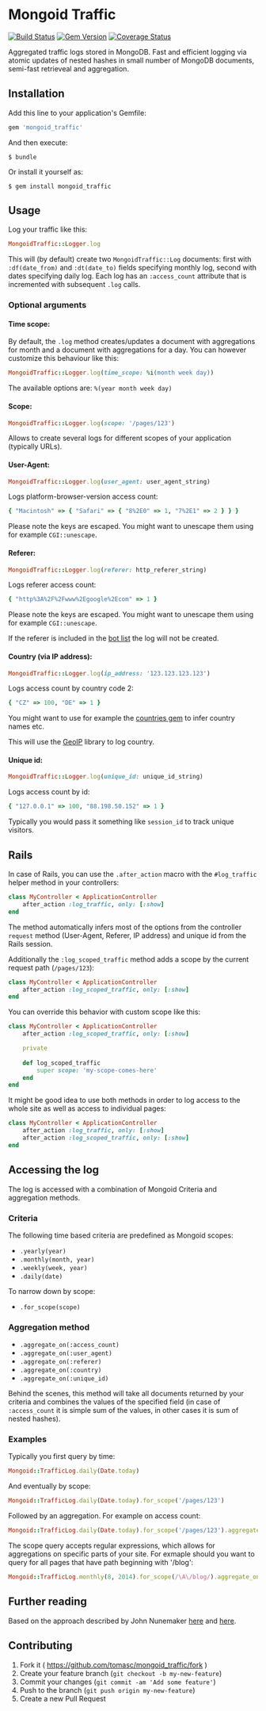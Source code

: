 # Mongoid Traffic

[![Build Status](https://travis-ci.org/tomasc/mongoid_traffic.svg)](https://travis-ci.org/tomasc/mongoid_traffic) [![Gem Version](https://badge.fury.io/rb/mongoid_traffic.svg)](http://badge.fury.io/rb/mongoid_traffic) [![Coverage Status](https://img.shields.io/coveralls/tomasc/mongoid_traffic.svg)](https://coveralls.io/r/tomasc/mongoid_traffic)

Aggregated traffic logs stored in MongoDB. Fast and efficient logging via atomic updates of nested hashes in small number of MongoDB documents, semi-fast retrieveal and aggregation.

## Installation

Add this line to your application's Gemfile:

```Ruby
gem 'mongoid_traffic'
```

And then execute:

```
$ bundle
```

Or install it yourself as:

```
$ gem install mongoid_traffic
```

## Usage

Log your traffic like this:

```Ruby
MongoidTraffic::Logger.log
```

This will (by default) create two `MongoidTraffic::Log` documents: first with `:df(date_from)` and `:dt(date_to)` fields specifying monthly log, second with dates specifying daily log. Each log has an `:access_count` attribute that is incremented with subsequent `.log` calls.

### Optional arguments

#### Time scope:

By default, the `.log` method creates/updates a document with aggregations for month and a document with aggregations for a day. You can however customize this behaviour like this:

```Ruby
MongoidTraffic::Logger.log(time_scope: %i(month week day))
```

The available options are: `%(year month week day)`

#### Scope:

```Ruby
MongoidTraffic::Logger.log(scope: '/pages/123')
```

Allows to create several logs for different scopes of your application (typically URLs).

#### User-Agent:

```Ruby
MongoidTraffic::Logger.log(user_agent: user_agent_string)
```

Logs platform-browser-version access count:

```Ruby
{ "Macintosh" => { "Safari" => { "8%2E0" => 1, "7%2E1" => 2 } } }
```

Please note the keys are escaped. You might want to unescape them using for example `CGI::unescape`.

#### Referer:

```Ruby
MongoidTraffic::Logger.log(referer: http_referer_string)
```

Logs referer access count:

```Ruby
{ "http%3A%2F%2Fwww%2Egoogle%2Ecom" => 1 }
```

Please note the keys are escaped. You might want to unescape them using for example `CGI::unescape`.

If the referer is included in the [bot list](http://www.user-agents.org/allagents.xml) the log will not be created.

#### Country (via IP address):

```Ruby
MongoidTraffic::Logger.log(ip_address: '123.123.123.123')
```

Logs access count by country code 2:

```Ruby
{ "CZ" => 100, "DE" => 1 }
```

You might want to use for example the [countries gem](https://github.com/hexorx/countries) to infer country names etc.

This will use the [GeoIP](https://github.com/cjheath/geoip) library to log country.

#### Unique id:

```Ruby
MongoidTraffic::Logger.log(unique_id: unique_id_string)
```

Logs access count by id:

```Ruby
{ "127.0.0.1" => 100, "88.198.50.152" => 1 }
```

Typically you would pass it something like `session_id` to track unique visitors.

## Rails

In case of Rails, you can use the `.after_action` macro with the `#log_traffic` helper method in your controllers:

```Ruby
class MyController < ApplicationController
	after_action :log_traffic, only: [:show]
end
```

The method automatically infers most of the options from the controller `request` method (User-Agent, Referer, IP address) and unique id from the Rails session.

Additionally the `:log_scoped_traffic` method adds a scope by the current request path (`/pages/123`):

```Ruby
class MyController < ApplicationController
	after_action :log_scoped_traffic, only: [:show]
end
```

You can override this behavior with custom scope like this:

```Ruby
class MyController < ApplicationController
	after_action :log_scoped_traffic, only: [:show]

	private
	
	def log_scoped_traffic
		super scope: 'my-scope-comes-here'
	end
end
```

It might be good idea to use both methods in order to log access to the whole site as well as access to individual pages:

```Ruby
class MyController < ApplicationController
	after_action :log_traffic, only: [:show]
	after_action :log_scoped_traffic, only: [:show]
end
```

## Accessing the log

The log is accessed with a combination of Mongoid Criteria and aggregation methods. 

### Criteria

The following time based criteria are predefined as Mongoid scopes:

* `.yearly(year)`
* `.monthly(month, year)`
* `.weekly(week, year)`
* `.daily(date)`

To narrow down by scope:

* `.for_scope(scope)`

### Aggregation method

* `.aggregate_on(:access_count)`
* `.aggregate_on(:user_agent)`
* `.aggregate_on(:referer)`
* `.aggregate_on(:country)`
* `.aggregate_on(:unique_id)`

Behind the scenes, this method will take all documents returned by your criteria and combines the values of the specified field (in case of `:access_count` it is simple sum of the values, in other cases it is sum of nested hashes).

### Examples

Typically you first query by time:

```Ruby
Mongoid::TrafficLog.daily(Date.today)
```

And eventually by scope:

```Ruby
Mongoid::TrafficLog.daily(Date.today).for_scope('/pages/123')
```

Followed by an aggregation. For example on access count:

```Ruby
Mongoid::TrafficLog.daily(Date.today).for_scope('/pages/123').aggregate_on(:access_count)
```

The scope query accepts regular expressions, which allows for aggregations on specific parts of your site. For exmaple should you want to query for all pages that have path beginning with '/blog':

```Ruby
Mongoid::TrafficLog.monthly(8, 2014).for_scope(/\A\/blog/).aggregate_on(:country)
```

## Further reading

Based on the approach described by John Nunemaker [here](http://www.railstips.org/blog/archives/2011/06/28/counters-everywhere/) and [here](http://www.railstips.org/blog/archives/2011/07/31/counters-everywhere-part-2/).

## Contributing

1. Fork it ( https://github.com/tomasc/mongoid_traffic/fork )
2. Create your feature branch (`git checkout -b my-new-feature`)
3. Commit your changes (`git commit -am 'Add some feature'`)
4. Push to the branch (`git push origin my-new-feature`)
5. Create a new Pull Request
